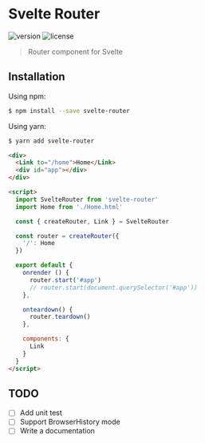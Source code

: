 # Svelte Router
![version](https://img.shields.io/npm/v/svelte-router.svg)
![license](https://img.shields.io/github/license/mashape/apistatus.svg)

> Router component for Svelte

## Installation
Using npm:
```bash
$ npm install --save svelte-router
```

Using yarn:
```bash
$ yarn add svelte-router
```

```html
<div>
  <Link to="/home">Home</Link>
  <div id="app"></div>
</div>

<script>
  import SvelteRouter from 'svelte-router'
  import Home from './Home.html'

  const { createRouter, Link } = SvelteRouter

  const router = createRouter({
    '/': Home
  })

  export default {
    onrender () {
      router.start('#app')
      // router.start(document.querySelector('#app'))
    },

    onteardown() {
      router.teardown()
    },

    components: {
      Link
    }
  }
</script>
```

## TODO
- [ ] Add unit test
- [ ] Support BrowserHistory mode
- [ ] Write a documentation

